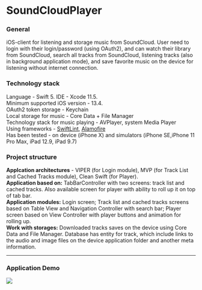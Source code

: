 # SoundCloudPlayer

### General
iOS-client for listening and storage music from SoundCloud. User need to login with their login/password (using OAuth2), and can watch their library from SoundCloud, search all tracks from SoundCloud, listening tracks (also in background application mode), and save favorite music on the device for listening without internet connection.

### Technology stack
Language - Swift 5. IDE - Xcode 11.5.  
Minimum supported iOS version - 13.4.  
OAuth2 token storage - Keychain  
Local storage for music - Core Data + File Manager  
Technology stack for music playing - AVPlayer, system Media Player  
Using frameworks - [SwiftLint](https://github.com/realm/SwiftLint), [Alamofire](https://github.com/Alamofire/Alamofire)  
Has been tested - on device (iPhone X) and simulators (iPhone SE,iPhone 11 Pro Max, iPad 12.9, iPad 9.7)

### Project structure

**Applcation architectures** - VIPER (for Login module), MVP (for Track List and Cached Tracks module), Clean Swift (for Player).  
**Application based on:** TabBarController with two screens: track list and cached tracks. Also available screen for player with ability to roll up it on top of tab bar.  
**Application modules:** Login screen; Track list and cached tracks screens based on Table View and Navigation Controller with search bar; Player screen based on View Controller with player buttons and animation for rolling up.  
**Work with storages:** Downloaded tracks saves on the device using Core Data and File Manager. Database has entity for track, which include links to the audio and image files on the device application folder and another meta information.  
____

### Application Demo


![](https://imgur.com/cxU4hc2.png)
